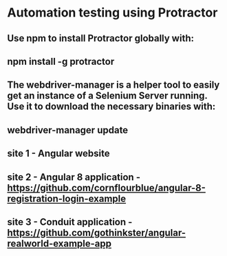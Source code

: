 # Automation testing using Protractor

Use npm to install Protractor globally with:
---------------------------------------------------------------------------------------------------------------------------
npm install -g protractor
---------------------------------------------------------------------------------------------------------------------------
The webdriver-manager is a helper tool to easily get an instance of a Selenium Server running. Use it to download the necessary binaries with:
---------------------------------------------------------------------------------------------------------------------------
webdriver-manager update
---------------------------------------------------------------------------------------------------------------------------
site 1 - Angular website
---------------------------------------------------------------------------------------------------------------------------
site 2 - Angular 8 application - https://github.com/cornflourblue/angular-8-registration-login-example
---------------------------------------------------------------------------------------------------------------------------
site 3 - Conduit application - https://github.com/gothinkster/angular-realworld-example-app
---------------------------------------------------------------------------------------------------------------------------
